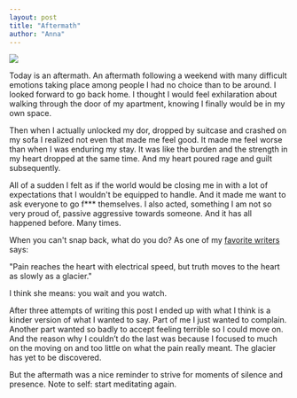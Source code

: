 ```yaml
---
layout: post
title: "Aftermath"
author: "Anna"
---
```


<img border="0" href="https://www.flickr.com/photos/halinakema/17090716445/" src="https://farm9.staticflickr.com/8054/29835907316_a1d38c3c9c_b.jpg">


Today is an aftermath. An aftermath following a weekend with many difficult emotions taking place among people I had no choice than to be around. I looked forward to go back home. I thought I would feel exhilaration about walking through the door of my apartment, knowing I finally would be in my own space.

Then when I actually unlocked my dor, dropped by suitcase and crashed on my sofa I realized not even that made me feel good. It made me feel worse than when I was enduring my stay. It was like the burden and the strength in my heart dropped at the same time. And my heart poured rage and guilt subsequently. 

All of a sudden I felt as if the world would be closing me in with a lot of expectations that I wouldn't be equipped to handle. And it made me want to ask everyone to go f*** themselves.  I also acted, something I am not so very proud of, passive aggressive towards someone. And it has all happened before. Many times.

When you can't snap back, what do you do? As one of my
[favorite writers](https://www.goodreads.com/quotes/152342-pain-reaches-the-heart-with-electrical-speed-but-truth-moves) says:

"Pain reaches the heart with electrical speed, but truth moves to the heart as slowly as a glacier."

I think she means: you wait and you watch. 

After three attempts of writing this post I ended up with what I think is a kinder version of what I wanted to say. Part of me I just wanted to complain. Another part wanted so badly to accept feeling terrible so I could move on. And the reason why I couldn’t do the last was because I focused to much on the moving on and too little on what the pain really meant. The glacier has yet to be discovered. 

But the aftermath was a nice reminder to strive for moments of silence and presence. Note to self: start meditating again. 









